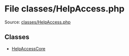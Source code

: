File classes/HelpAccess.php
=========

Source: [classes/HelpAccess.php](https://github.com/PrestaShop/PrestaShop/blob/1.6.0.1/classes/HelpAccess.php)


Classes
-------

* [HelpAccessCore](class.HelpAccessCore.md)

